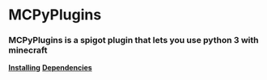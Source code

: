 # MCPyPlugins
### MCPyPlugins is a spigot plugin that lets you use python 3 with minecraft
[**Installing**](https://github.com/anbcodes/MCPyPlugins/wiki/Installing)
[**Dependencies**](https://github.com/anbcodes/MCPyPlugins/wiki/Dependencies)
